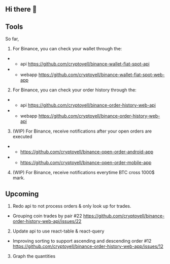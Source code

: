 ## Hi there 👋

## Tools

So far,

1. For Binance, you can check your wallet through the:
- - api https://github.com/cryptoyell/binance-wallet-fiat-spot-api
- - webapp https://github.com/cryptoyell/binance-wallet-fiat-spot-web-app

2. For Binance, you can check your order history through the:
- - api https://github.com/cryptoyell/binance-order-history-web-api
- - webapp https://github.com/cryptoyell/binance-order-history-web-api

3. (WIP) For Binance, receive notifications after your open orders are executed 
- - https://github.com/cryptoyell/binance-open-order-android-app
- - https://github.com/cryptoyell/binance-open-order-mobile-app

4. (WIP) For Binance, receive notifications everytime BTC cross 1000$ mark. 

## Upcoming

1. Redo api to not process orders & only look up for trades. 
- Grouping coin trades by pair #22 https://github.com/cryptoyell/binance-order-history-web-api/issues/22

2. Update api to use react-table & react-query
- Improving sorting to support ascending and descending order #12 https://github.com/cryptoyell/binance-order-history-web-app/issues/12

3. Graph the quantities 
